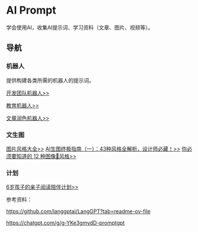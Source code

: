 # AI Prompt

学会使用AI，收集AI提示词、学习资料（文章、图片、视频等）。


## 导航

### 机器人

提供构建各类所需的机器人的提示词。

[开发团队机器人>>](./robot/develop_prompt.md)

[教育机器人>>](./robot/develop_prompt.md)

[文章润色机器人>>](./robot/writer_prompt.md)

### 文生图

[图片风格大全>>](./text_to_image/pic_style.md)
[AI生图终极指南（一）：43种风格全解析，设计师必藏！>>](./text_to_image/style.md)
[你必须要知道的 12 种图像🌇风格>>](https://x.com/xiaoying_eth/status/1917398742422151227)

### 计划 

[6岁孩子的亲子阅读陪伴计划>>](./plan/read_book.md)


参考资料：

https://github.com/langgptai/LangGPT?tab=readme-ov-file

https://chatgpt.com/g/g-YKe3gmydD-promptgpt

